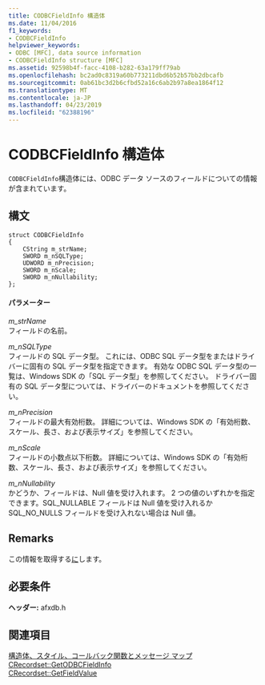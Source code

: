 ```yaml
---
title: CODBCFieldInfo 構造体
ms.date: 11/04/2016
f1_keywords:
- CODBCFieldInfo
helpviewer_keywords:
- ODBC [MFC], data source information
- CODBCFieldInfo structure [MFC]
ms.assetid: 92598b4f-facc-4108-b282-63a179ff79ab
ms.openlocfilehash: bc2ad0c8319a60b773211dbd6b52b57bb2dbcafb
ms.sourcegitcommit: 0ab61bc3d2b6cfbd52a16c6ab2b97a8ea1864f12
ms.translationtype: MT
ms.contentlocale: ja-JP
ms.lasthandoff: 04/23/2019
ms.locfileid: "62388196"
---
```

# <a name="codbcfieldinfo-structure"></a>CODBCFieldInfo 構造体

`CODBCFieldInfo`構造体には、ODBC データ ソースのフィールドについての情報が含まれています。

## <a name="syntax"></a>構文

```
struct CODBCFieldInfo
{
    CString m_strName;
    SWORD m_nSQLType;
    UDWORD m_nPrecision;
    SWORD m_nScale;
    SWORD m_nNullability;
};
```

#### <a name="parameters"></a>パラメーター

*m_strName*<br/>
フィールドの名前。

*m_nSQLType*<br/>
フィールドの SQL データ型。 これには、ODBC SQL データ型をまたはドライバーに固有の SQL データ型を指定できます。 有効な ODBC SQL データ型の一覧は、Windows SDK の「SQL データ型」を参照してください。 ドライバー固有の SQL データ型については、ドライバーのドキュメントを参照してください。

*m_nPrecision*<br/>
フィールドの最大有効桁数。 詳細については、Windows SDK の「有効桁数、スケール、長さ、および表示サイズ」を参照してください。

*m_nScale*<br/>
フィールドの小数点以下桁数。 詳細については、Windows SDK の「有効桁数、スケール、長さ、および表示サイズ」を参照してください。

*m_nNullability*<br/>
かどうか、フィールドは、Null 値を受け入れます。 2 つの値のいずれかを指定できます。SQL_NULLABLE フィールドは Null 値を受け入れるか SQL_NO_NULLS フィールドを受け入れない場合は Null 値。

## <a name="remarks"></a>Remarks

この情報を取得する[に](../../mfc/reference/crecordset-class.md#getodbcfieldinfo)します。

## <a name="requirements"></a>必要条件

**ヘッダー:** afxdb.h

## <a name="see-also"></a>関連項目

[構造体、スタイル、コールバック関数とメッセージ マップ](../../mfc/reference/structures-styles-callbacks-and-message-maps.md)<br/>
[CRecordset::GetODBCFieldInfo](../../mfc/reference/crecordset-class.md#getodbcfieldinfo)<br/>
[CRecordset::GetFieldValue](../../mfc/reference/crecordset-class.md#getfieldvalue)
